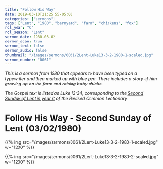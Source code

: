 ```yaml
---
title: "Follow His Way"
date: 2019-03-10T21:25:55-05:00
categories: ["sermons"]
tags: ["Lent", "1980", "barnyard", "farm", "chickens", "fox"]
rcl_year: "C"
rcl_season: "Lent"
sermon_date: 1980-03-02
sermon_scan: true
sermon_text: false
sermon_audio: false
thumbnail: "/images/sermons/0061/2Lent-Luke13-3-2-1980-1-scaled.jpg"
sermon_number: "0061"
---
```

_This is a sermon from 1980 that appears to have been typed on a typewriter and then marked up with blue pen. There includes a story of him growing up on the farm and raising baby chicks._

<!--more-->

_The Gospel text is listed as Luke 13:34, corresponding to the [Second Sunday of Lent in year C](https://lectionary.library.vanderbilt.edu/texts.php?id=119) of the Revised Common Lectionary._

# Follow His Way - Second Sunday of Lent (03/02/1980)

{{% img src="/images/sermons/0061/2Lent-Luke13-3-2-1980-1-scaled.jpg" w="1200" %}}

{{% img src="/images/sermons/0061/2Lent-Luke13-3-2-1980-2-scaled.jpg" w="1200" %}}